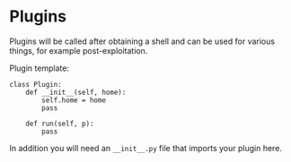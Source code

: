 # Plugins

Plugins will be called after obtaining a shell and can be used for various things, for example post-exploitation.

Plugin template:
```
class Plugin:
	def __init__(self, home):
		self.home = home
		pass

	def run(self, p):
		pass
``` 

In addition you will need an `__init__.py` file that imports your plugin here.